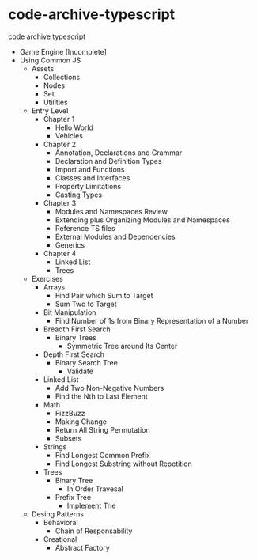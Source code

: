 # code-archive-typescript
code archive typescript

* Game Engine [Incomplete]
* Using Common JS
  * Assets
    * Collections
    * Nodes
    * Set
    * Utilities
  * Entry Level
    * Chapter 1
      * Hello World
      * Vehicles
    * Chapter 2
      * Annotation, Declarations and Grammar
      * Declaration and Definition Types
      * Import and Functions
      * Classes and Interfaces
      * Property Limitations
      * Casting Types
    * Chapter 3
      * Modules and Namespaces Review
      * Extending plus Organizing Modules and Namespaces
      * Reference TS files
      * External Modules and Dependencies
      * Generics
    * Chapter 4
      * Linked List
      * Trees
  * Exercises
    * Arrays
      * Find Pair which Sum to Target
      * Sum Two to Target
    * Bit Manipulation
      * Find Number of 1s from Binary Representation of a Number
    * Breadth First Search
      * Binary Trees
        * Symmetric Tree around Its Center
    * Depth First Search
      * Binary Search Tree
        * Validate
    * Linked List
      * Add Two Non-Negative Numbers
      * Find the Nth to Last Element
    * Math
      * FizzBuzz
      * Making Change
      * Return All String Permutation
      * Subsets
    * Strings
      * Find Longest Common Prefix
      * Find Longest Substring without Repetition 
    * Trees
      * Binary Tree
        * In Order Travesal
      * Prefix Tree
        * Implement Trie
  * Desing Patterns
    * Behavioral
      * Chain of Responsability
    * Creational
      * Abstract Factory